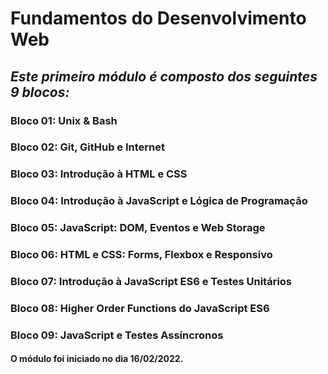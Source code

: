 # Fundamentos do Desenvolvimento Web

## _Este primeiro módulo é composto dos seguintes 9 blocos:_

### Bloco 01: Unix & Bash
### Bloco 02: Git, GitHub e Internet
### Bloco 03: Introdução à HTML e CSS
### Bloco 04: Introdução à JavaScript e Lógica de Programação
### Bloco 05: JavaScript: DOM, Eventos e Web Storage
### Bloco 06: HTML e CSS: Forms, Flexbox e Responsivo
### Bloco 07: Introdução à JavaScript ES6 e Testes Unitários
### Bloco 08: Higher Order Functions do JavaScript ES6
### Bloco 09: JavaScript e Testes Assíncronos

#### O módulo foi iniciado no dia 16/02/2022.

